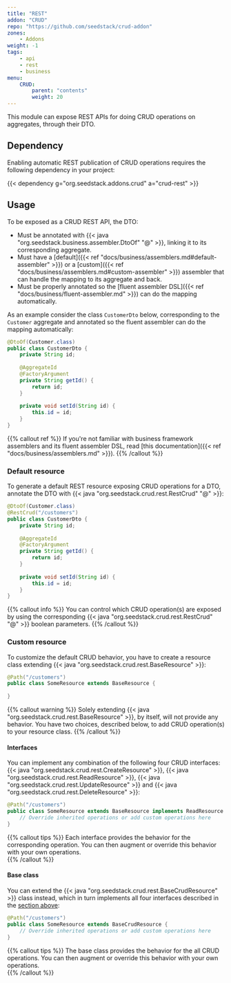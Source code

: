 ```yaml
---
title: "REST"
addon: "CRUD"
repo: "https://github.com/seedstack/crud-addon"
zones:
    - Addons
weight: -1    
tags:
    - api
    - rest
    - business
menu:
    CRUD:
        parent: "contents"
        weight: 20
---
```


This module can expose REST APIs for doing CRUD operations on aggregates, through their DTO.<!--more--> 

## Dependency

Enabling automatic REST publication of CRUD operations requires the following dependency in your project:

{{< dependency g="org.seedstack.addons.crud" a="crud-rest" >}}

## Usage

To be exposed as a CRUD REST API, the DTO:

* Must be annotated with {{< java "org.seedstack.business.assembler.DtoOf" "@" >}}, linking it to its corresponding aggregate. 
* Must have a [default]({{< ref "docs/business/assemblers.md#default-assembler" >}}) or a 
[custom]({{< ref "docs/business/assemblers.md#custom-assembler" >}}) assembler that can handle the mapping to its 
aggregate and back. 
* Must be properly annotated so the [fluent assembler DSL]({{< ref "docs/business/fluent-assembler.md" >}}) can do the mapping automatically.  

As an example consider the class `CustomerDto` below, corresponding to the `Customer` aggregate and annotated so the fluent
assembler can do the mapping automatically:

```java
@DtoOf(Customer.class)
public class CustomerDto {
    private String id;
    
    @AggregateId
    @FactoryArgument
    private String getId() {
        return id;
    }
    
    private void setId(String id) {
        this.id = id;
    }
}
```  

{{% callout ref %}}
If you're not familiar with business framework assemblers and its fluent assembler DSL, read 
[this documentation]({{< ref "docs/business/assemblers.md" >}}). 
{{% /callout %}}

### Default resource

To generate a default REST resource exposing CRUD operations for a DTO, annotate the DTO with {{< java "org.seedstack.crud.rest.RestCrud" "@" >}}:

```java
@DtoOf(Customer.class)
@RestCrud("/customers")
public class CustomerDto {
    private String id;
    
    @AggregateId
    @FactoryArgument
    private String getId() {
        return id;
    }
    
    private void setId(String id) {
        this.id = id;
    }
}
```  

{{% callout info %}}
You can control which CRUD operation(s) are exposed by using the corresponding {{< java "org.seedstack.crud.rest.RestCrud" "@" >}}
boolean parameters.
{{% /callout %}}

### Custom resource

To customize the default CRUD behavior, you have to create a resource class extending {{< java "org.seedstack.crud.rest.BaseResource" >}}:

```java
@Path("/customers")
public class SomeResource extends BaseResource {
    
}
``` 

{{% callout warning %}}
Solely extending {{< java "org.seedstack.crud.rest.BaseResource" >}}, by itself, will not provide any behavior. You
have two choices, described below, to add CRUD operation(s) to your resource class.
{{% /callout %}}

#### Interfaces

You can implement any combination of the following four CRUD interfaces: {{< java "org.seedstack.crud.rest.CreateResource" >}},
{{< java "org.seedstack.crud.rest.ReadResource" >}}, {{< java "org.seedstack.crud.rest.UpdateResource" >}} and {{< java "org.seedstack.crud.rest.DeleteResource" >}}:

```java
@Path("/customers")
public class SomeResource extends BaseResource implements ReadResource {
    // Override inherited operations or add custom operations here 
}
``` 

{{% callout tips %}}
Each interface provides the behavior for the corresponding operation. You can then augment or override this behavior 
with your own operations.  
{{% /callout %}}

#### Base class

You can extend the {{< java "org.seedstack.crud.rest.BaseCrudResource" >}} class instead, which in turn implements all four
interfaces described in the [section above](#interfaces):

```java
@Path("/customers")
public class SomeResource extends BaseCrudResource {
    // Override inherited operations or add custom operations here 
}
``` 

{{% callout tips %}}
The base class provides the behavior for the all CRUD operations. You can then augment or override this behavior 
with your own operations.  
{{% /callout %}}
